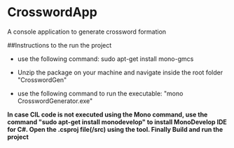 # CrosswordApp
A console application to generate crossword formation

##Instructions to the run the project

* use the following command: sudo apt-get install mono-gmcs

* Unzip the package on your machine and navigate inside the root folder "CrosswordGen"

* use the following command to run the executable: "mono CrosswordGenerator.exe"

**In case CIL code is not executed using the Mono command, use the command 
"sudo apt-get install monodevelop" to install MonoDevelop IDE for C#. Open the .csproj file(/src) using the tool. Finally Build and run the project**
 
